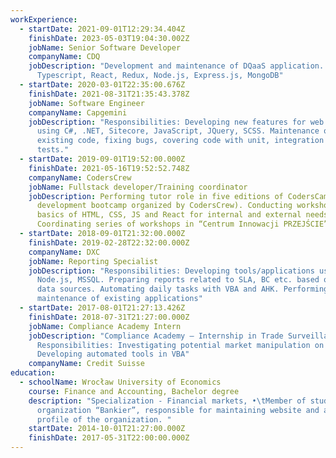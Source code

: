 ```yaml
---
workExperience:
  - startDate: 2021-09-01T12:29:34.404Z
    finishDate: 2023-05-03T19:04:30.002Z
    jobName: Senior Software Developer
    companyName: CDQ
    jobDescription: "Development and maintenance of DQaaS application. Tech stack:
      Typescript, React, Redux, Node.js, Express.js, MongoDB"
  - startDate: 2020-03-01T22:35:00.676Z
    finishDate: 2021-08-31T21:35:43.378Z
    jobName: Software Engineer
    companyName: Capgemini
    jobDescription: "Responsibilities: Developing new features for web application
      using C#, .NET, Sitecore, JavaScript, JQuery, SCSS. Maintenance of
      existing code, fixing bugs, covering code with unit, integration and  E2E
      tests."
  - startDate: 2019-09-01T19:52:00.000Z
    finishDate: 2021-05-16T19:52:52.748Z
    companyName: CodersCrew
    jobName: Fullstack developer/Training coordinator
    jobDescription: Performing tutor role in five editions of CodersCamp (web
      development bootcamp organized by CodersCrew). Conducting workshops from
      basics of HTML, CSS, JS and React for internal and external needs.
      Coordinating series of workshops in “Centrum Innowacji PRZEJŚCIE”
  - startDate: 2018-09-01T21:32:00.000Z
    finishDate: 2019-02-28T22:32:00.000Z
    companyName: DXC
    jobName: Reporting Specialist
    jobDescription: "Responsibilities: Developing tools/applications using React,
      Node.js, MSSQL. Preparing reports related to SLA, BC etc. based on various
      data sources. Automating daily tasks with VBA and AHK. Performing
      maintenance of existing applications"
  - startDate: 2017-08-01T21:27:13.426Z
    finishDate: 2018-07-31T21:27:00.000Z
    jobName: Compliance Academy Intern
    jobDescription: "Compliance Academy – Internship in Trade Surveillance team.
      Responsibilities: Investigating potential market manipulation on FX.
      Developing automated tools in VBA"
    companyName: Credit Suisse
education:
  - schoolName: Wrocław University of Economics
    course: Finance and Accounting, Bachelor degree
    description: "Specialization - Financial markets, •\tMember of student
      organization “Bankier”, responsible for maintaining website and a Facebook
      profile of the organization. "
    startDate: 2014-10-01T21:27:00.000Z
    finishDate: 2017-05-31T22:00:00.000Z
---
```


